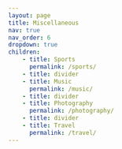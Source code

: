 ```yaml
---
layout: page
title: Miscellaneous
nav: true
nav_order: 6
dropdown: true
children:
    - title: Sports
      permalink: /sports/
    - title: divider
    - title: Music
      permalink: /music/
    - title: divider
    - title: Photography
      permalink: /photography/
    - title: divider
    - title: Travel
      permalink: /travel/
---
```

